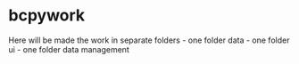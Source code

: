 # bcpywork
Here will be made the work in separate folders - one folder data - one folder ui - one folder data management
